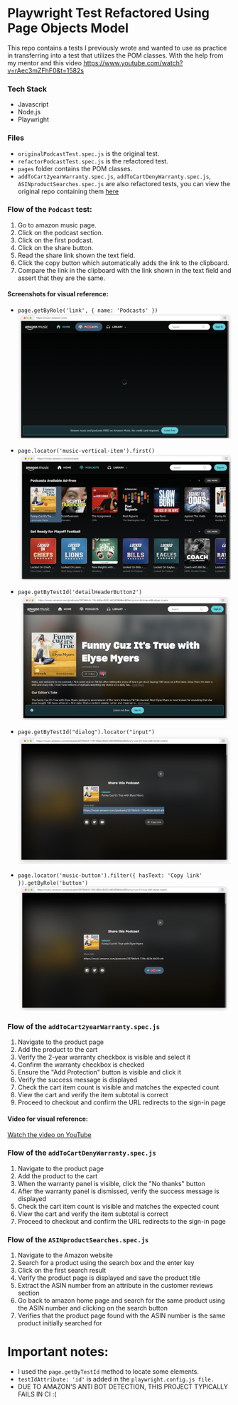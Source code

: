 # Playwright Test Refactored Using Page Objects Model 

This repo contains a tests I previously wrote and wanted to use as practice in transferring into a test that utilizes the POM classes. With the help from my mentor and this video https://www.youtube.com/watch?v=rAec3mZFhF0&t=1582s

### Tech Stack 
- Javascript
- Node.js
- Playwright

### Files
- `originalPodcastTest.spec.js` is the original test. 
- `refactorPodcastTest.spec.js` is the refactored test.
- `pages` folder contains the POM classes.
- `addToCart2yearWarranty.spec.js`, `addToCartDenyWarranty.spec.js`, `ASINproductSearches.spec.js` are also refactored tests, you can view the original repo containing them [here](https://github.com/MRJOHN5ON/SocialQAproject)
  

### Flow of the `Podcast` test:

1. Go to amazon music page. 
2. Click on the podcast section. 
3. Click on the first podcast.
4. Click on the share button. 
5. Read the share link shown the text field.
6. Click the copy button which automatically adds the link to the clipboard.
7. Compare the link in the clipboard with the link shown in the text field and assert that they are the same.

#### Screenshots for visual reference:

- `page.getByRole('link', { name: 'Podcasts' })`<img src="./screenshots/1.png">

- `page.locator('music-vertical-item').first()` <img src="./screenshots/2.png">
- `page.getByTestId('detailHeaderButton2')`<img src="./screenshots/3.png">
- `page.getByTestId("dialog").locator("input")`<img src="./screenshots/4.png">
- `page.locator('music-button').filter({ hasText: 'Copy link' }).getByRole('button')`<img src="./screenshots/5.png">

### Flow of the `addToCart2yearWarranty.spec.js`
1. Navigate to the product page
2. Add the product to the cart
3. Verify the 2-year warranty checkbox is visible and select it
4. Confirm the warranty checkbox is checked
5. Ensure the "Add Protection" button is visible and click it
6. Verify the success message is displayed
7. Check the cart item count is visible and matches the expected count
8. View the cart and verify the item subtotal is correct
9. Proceed to checkout and confirm the URL redirects to the sign-in page
#### Video for visual reference:
[Watch the video on YouTube](https://www.youtube.com/watch?v=0s31v-AiT58)

### Flow of the `addToCartDenyWarranty.spec.js`
1. Navigate to the product page
2. Add the product to the cart
3. When the warranty panel is visible, click the "No thanks" button
4. After the warranty panel is dismissed, verify the success message is displayed
5. Check the cart item count is visible and matches the expected count
6. View the cart and verify the item subtotal is correct
7. Proceed to checkout and confirm the URL redirects to the sign-in page

### Flow of the `ASINproductSearches.spec.js`
1. Navigate to the Amazon website
2. Search for a product using the search box and the enter key
3. Click on the first search result
4. Verify the product page is displayed and save the product title
5. Extract the ASIN number from an attribute in the customer reviews section
6. Go back to amazon home page and search for the same product using the ASIN number and clicking on the search button
7. Verifies that the product page found with the ASIN number is the same product initially searched for


# Important notes:
- I used the `page.getByTestId` method to locate some elements.
- `testIdAttribute: 'id'` is added in the `playwright.config.js file.`
- DUE TO AMAZON'S ANTI BOT DETECTION, THIS PROJECT TYPICALLY FAILS IN CI :(
